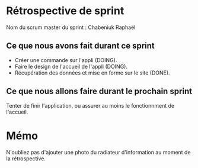 # Rétrospective de sprint

Nom du scrum master du sprint : Chabeniuk Raphaël

## Ce que nous avons fait durant ce sprint

- Créer une commande sur l'appli (DOING).
- Faire le design de l'accueil de l'appli (DOING).
- Récupération des données et mise en forme sur le site (DONE).

## Ce que nous allons faire durant le prochain sprint

Tenter de finir l'application, ou assurer au moins le fonctionnment de l'accueil.

# Mémo
N'oubliez pas d'ajouter une photo du radiateur d'information au moment de la rétrospective.
